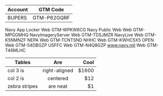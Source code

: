 |Account | GTM Code|
|--------|:-------:|
|BUPERS  |GTM-P62GQRF|
Navy App Locker
Web	GTM-WPKW6CG
Navy Public Web	Web	GTM-MPGGMHQ
NavyImageryServer
Web	GTM-TDSJMZR
NavyLive	Web	GTM-K5NMNZF
NEPA	Web	GTM-TCNTSND
NHHC	Web	GTM-KWHC5X5
OPEN	Web	GTM-54DBGZP
USFFC	Web	GTM-N4Q8GZP
www.navy.mil
Web	GTM-T46MLHC


| Tables        | Are           | Cool  |
| ------------- |:-------------:| -----:|
| col 3 is      | right-aligned | $1600 |
| col 2 is      | centered      |   $12 |
| zebra stripes | are neat      |    $1 |
